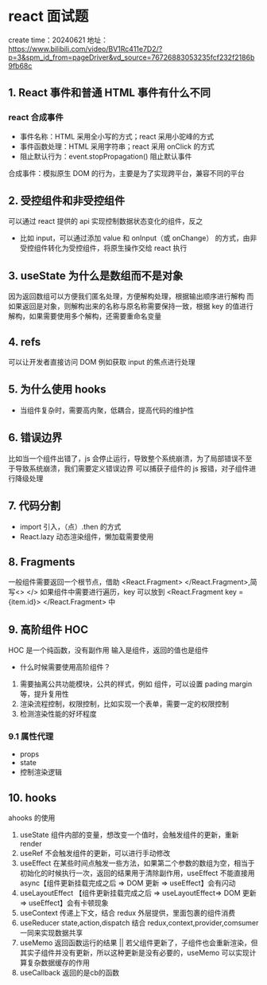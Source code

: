# react 面试题
 create time：20240621
 地址：https://www.bilibili.com/video/BV1Rc411e7D2/?p=3&spm_id_from=pageDriver&vd_source=76726883053235fcf232f2186b9fb68c

 ## 1. React 事件和普通 HTML 事件有什么不同

### react 合成事件

- 事件名称：HTML 采用全小写的方式；react 采用小驼峰的方式
- 事件函数处理：HTML 采用字符串；react 采用 onClick 的方式
- 阻止默认行为：event.stopPropagation() 阻止默认事件

合成事件：模拟原生 DOM 的行为，主要是为了实现跨平台，兼容不同的平台

## 2. 受控组件和非受控组件

可以通过 react 提供的 api 实现控制数据状态变化的组件，反之
- 比如 input，可以通过添加 value 和 onInput（或 onChange） 的方式，由非受控组件转化为受控组件，将原生操作交给 react 执行

## 3. useState 为什么是数组而不是对象

因为返回数组可以方便我们匿名处理，方便解构处理，根据输出顺序进行解构
而如果返回是对象，则解构出来的名称与原名称需要保持一致，根据 key 的值进行解构，如果需要使用多个解构，还需要重命名变量

## 4. refs

可以让开发者直接访问 DOM 
例如获取 input 的焦点进行处理

## 5. 为什么使用 hooks

- 当组件复杂时，需要高内聚，低耦合，提高代码的维护性

## 6. 错误边界

比如当一个组件出错了，js 会停止运行，导致整个系统崩溃，为了局部错误不至于导致系统崩溃，我们需要定义错误边界
可以捕获子组件的 js 报错，对子组件进行降级处理

## 7. 代码分割

- import 引入，（点）.then 的方式
- React.lazy 动态渲染组件，懒加载需要使用 <Suspense></Suspense>

## 8. Fragments

一般组件需要返回一个根节点，借助 <React.Fragment> </React.Fragment>,简写<> </>
如果组件中需要进行遍历，key 可以放到 <React.Fragment key ={item.id}> </React.Fragment> 中

## 9. 高阶组件 HOC 

HOC 是一个纯函数，没有副作用
输入是组件，返回的值也是组件
- 什么时候需要使用高阶组件？
1. 需要抽离公共功能模块，公共的样式，例如 <Layout></Layout> 组件，可以设置 pading margin 等，提升复用性
2. 渲染流程控制，权限控制，比如实现一个表单，需要一定的权限控制
3. 检测渲染性能的好坏程度


### 9.1 属性代理

- props 
- state
- 控制渲染逻辑

## 10. hooks

ahooks 的使用

1. useState  组件内部的变量，想改变一个值时，会触发组件的更新，重新 render
2. useRef    不会触发组件的更新，可以进行手动修改
3. useEffect 在某些时间点触发一些方法，如果第二个参数的数组为空，相当于初始化的时候执行一次，返回的结果用于清除副作用，useEffect 不能直接用 async【组件更新挂载完成之后 => DOM 更新 => useEffect】会有闪动
4. useLayoutEffect      【组件更新挂载完成之后 => useLayoutEffect=> DOM 更新 => useEffect】会有卡顿现象
5. useContext       传递上下文，结合 redux 外层提供，里面包裹的组件消费
6. useReducer       state,action,dispatch 结合 redux,context,provider,comsumer 一同来实现数据共享
7. useMemo      返回函数运行的结果 || 若父组件更新了，子组件也会重新渲染，但其实子组件并没有更新，所以这种更新是没有必要的，useMemo 可以实现计算复杂数据缓存的作用
8. useCallback  返回的是cb的函数

